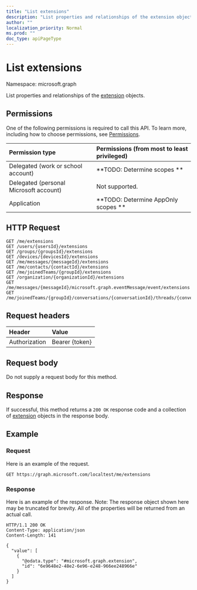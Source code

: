 ```yaml
---
title: "List extensions"
description: "List properties and relationships of the extension objects."
author: ""
localization_priority: Normal
ms.prod: ""
doc_type: apiPageType
---
```


# List extensions

Namespace: microsoft.graph

List properties and relationships of the [extension](../resources/extension.md) objects.

## Permissions
One of the following permissions is required to call this API. To learn more, including how to choose permissions, see [Permissions](/concepts/permissions-reference.md).

|Permission type|Permissions (from most to least privileged)|
|:---|:---|
|Delegated (work or school account)|**TODO: Determine scopes **|
|Delegated (personal Microsoft account)|Not supported.|
|Application|**TODO: Determine AppOnly scopes **|

## HTTP Request
<!-- {
  "blockType": "ignored"
}
-->
``` http
GET /me/extensions
GET /users/{usersId}/extensions
GET /groups/{groupsId}/extensions
GET /devices/{devicesId}/extensions
GET /me/messages/{messageId}/extensions
GET /me/contacts/{contactId}/extensions
GET /me/joinedTeams/{groupId}/extensions
GET /organization/{organizationId}/extensions
GET /me/messages/{messageId}/microsoft.graph.eventMessage/event/extensions
GET /me/joinedTeams/{groupId}/conversations/{conversationId}/threads/{conversationThreadId}/posts/{postId}/extensions
```

## Request headers
|Header|Value|
|:---|:---|
|Authorization|Bearer {token}|

## Request body
Do not supply a request body for this method.

## Response
If successful, this method returns a `200 OK` response code and a collection of [extension](../resources/extension.md) objects in the response body.

## Example

### Request
Here is an example of the request.
<!-- {
  "blockType": "request",
  "name": "get_extension"
}
-->
``` http
GET https://graph.microsoft.com/localtest/me/extensions
```

### Response
Here is an example of the response. Note: The response object shown here may be truncated for brevity. All of the properties will be returned from an actual call.
<!-- {
  "blockType": "response",
  "truncated": true,
  "@odata.type": "collection(microsoft.graph.extension)"
}
-->
``` http
HTTP/1.1 200 OK
Content-Type: application/json
Content-Length: 141

{
  "value": [
    {
      "@odata.type": "#microsoft.graph.extension",
      "id": "6e9648e2-48e2-6e96-e248-966ee248966e"
    }
  ]
}
```

